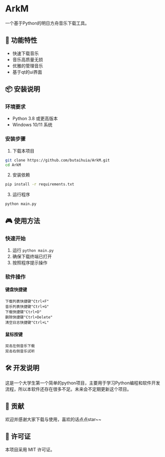 # ArkM

一个基于Python的明日方舟音乐下载工具。

## 🚀 功能特性

- 快速下载音乐
- 音乐高质量无损  
- 优雅的管理音乐
- 基于qt的ui界面

## 📦 安装说明

### 环境要求
- Python 3.8 或更高版本
- Windows 10/11 系统

### 安装步骤
1. 下载本项目
```bash
git clone https://github.com/butaihuia/ArkM.git
cd ArkM
```

2. 安装依赖
```bash
pip install -r requirements.txt
```

3. 运行程序
```bash
python main.py
```

## 🎮 使用方法
### 快速开始
1. 运行 `python main.py`
2. 确保下载终端已打开
3. 按照程序提示操作
### 软件操作
#### 键盘快捷键
    下载列表快捷键"Ctrl+F"
    音乐列表快捷键"Ctrl+G"
    下载快捷键"Ctrl+D"
    删除快捷键"Ctrl+Delete"
    清空日志快捷键"Ctrl+L"
#### 鼠标按键
    双击左侧音乐下载
    双击右侧音乐试听

## 🛠️ 开发说明

这是一个大学生第一个简单的python项目，主要用于学习Python编程和软件开发流程，所以本软件还存在很多不足。未来会不定期更新这个项目。

## 🤝 贡献

欢迎并感谢大家下载与使用，喜欢的话点点star~~

## 📄 许可证

本项目采用 MIT 许可证。